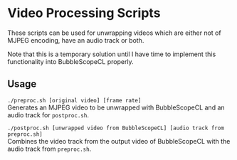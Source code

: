 Video Processing Scripts
========================

These scripts can be used for unwrapping videos which are either not of MJPEG encoding, have an audio track or both.

Note that this is a temporary solution until I have time to implement this functionality into BubbleScopeCL properly.

Usage
-----

```./preproc.sh [original video] [frame rate]```   
Generates an MJPEG video to be unwrapped with BubbleScopeCL and an audio track for ```postproc.sh```.

```./postproc.sh [unwrapped video from BubbleScopeCL] [audio track from preproc.sh]```   
Combines the video track from the output video of BubbleScopeCL with the audio track from ```preproc.sh```.
